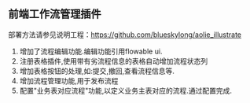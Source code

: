 ## 前端工作流管理插件

部署方法请参见说明工程：https://github.com/blueskylong/aolie_illustrate

1. 增加了流程编辑功能.编辑功能引用flowable ui.
2. 注册表格插件,使用带有劣流程信息的表格自动增加流程状态列
3. 增加表格按钮的处理,如:提交,撤回,查看流程信息等.
4. 增加流程管理功能,用于发布流程
5. 配置"业务表对应流程"功能,以定义业务主表对应的流程.通过配置完成.
